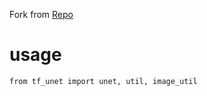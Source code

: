 Fork from [Repo](https://github.com/jakeret/tf_unet/)


# usage
    from tf_unet import unet, util, image_util
